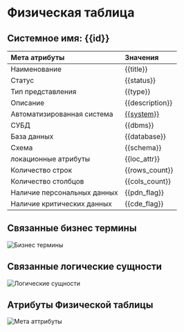 # Физическая таблица
## Системное имя: {{id}}

Мета атрибуты | Значения
:------------  | :------------
Наименование | {{title}}
Статус | {{status}}
Тип представления | {{type}}
Описание | {{description}}
Автоматизированная система | [{{system}}]({{as_link}})
СУБД | {{dbms}}
База данных | {{database}}
Схема | {{schema}}
локационные атрибуты | {{loc_attr}}
Количество строк | {{rows_count}}
Количество столбцов | {{cols_count}}
Наличие персональных данных | {{pdn_flag}}
Наличие критических данных | {{cde_flag}}

## Связанные бизнес термины
![Бизнес термины](@entity/seaf.ia.business_objects/registry_by_PhT?id={{id}})

## Связанные логические сущности
![Логические сущности](@entity/seaf.ia.data_objects/registry_by_PhT?id={{id}})

## Атрибуты Физической таблицы
![Мета аттрибуты](@entity/seaf.ia.physical_attributes/registry_by_PhT?id={{id}})
